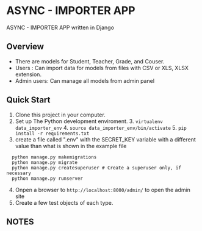 # ASYNC - IMPORTER APP

ASYNC - IMPORTER APP written in Django

## Overview
* There are models for Student, Teacher, Grade, and Couser.
* Users : Can import data for models from files with CSV or XLS, XLSX extension.
* Admin users: Can manage all models from admin panel


## Quick Start
1. Clone this project in your computer.
2. Set up The Python development  enviroment.
   3. ``` virtualenv data_importer_env ```
   4.  ``` source data_importer_env/bin/activate ```
   5. ``` pip install -r requirements.txt ```
3. create a file called ".env" with the SECRET_KEY variable with a different value than what is shown in the example file
 ```
   python manage.py makemigrations
   python manage.py migrate   
   python manage.py createsuperuser # Create a superuser only, if  necessary
   python manage.py runserver   
   ```
4. Onpen a browser to    `http://localhost:8000/admin/` to open the admin site
5. Create a few test objects of each type.



## NOTES
